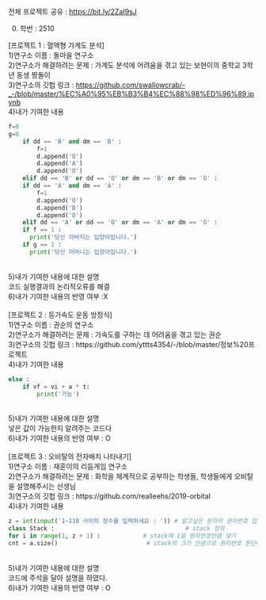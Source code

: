 전체 프로젝트 공유 : https://bit.ly/2ZaI9sJ<br>

0. 학번 : 2510<br>

[프로젝트 1 : 혈액형 가계도 분석]<br>
1)연구소 이름 : 돌마을 연구소<br>
2)연구소가 해결하려는 문제 : 가계도 분석에 어려움을 겪고 있는 보현이의 중학교 3학년 동생 짱돌이<br>
3)연구소의 깃헙 링크 : https://github.com/swallowcrab/-_-/blob/master/%EC%A0%95%EB%B3%B4%EC%88%98%ED%96%89.ipynb<br>
4)내가 기여한 내용<br>
```python
f=0
g=0
    if dd == 'B' and dm == 'B' :
        f=1
        d.append('O')
        d.append('A')
        d.append('O')
    elif dd == 'B' or dd == 'O' or dm == 'B' or dm == 'O' :
    if dd == 'A' and dm == 'A' :
        f=1
        d.append('O')
        d.append('B')
        d.append('O')
    elif dd == 'A' or dd == 'O' or dm == 'A' or dm == 'O' :
    if f == 1 :
      print('당신 아버지는 입양아입니다.')
    if g == 1 :
      print('당신 어머니는 입양아입니다.')
```
<br>
5)내가 기여한 내용에 대한 설명<br>
코드 실행결과의 논리적오류를 해결<br>
6)내가 기여한 내용의 반영 여부 :X<br>
<br>
[프로젝트 2 : 등가속도 운동 방정식]<br>
1)연구소 이름 : 권순의 연구소<br>
2)연구소가 해결하려는 문제 : 가속도를 구하는 데 어려움을 겪고 있는 권순<br>
3)연구소의 깃헙 링크 : https://github.com/yttts4354/-/blob/master/정보%20프로젝트<br>
4)내가 기여한 내용<br>

```python
else :
    if vf = vi + a * t:
        print('가능')
```
<br>
5)내가 기여한 내용에 대한 설명<br>
넣은 값이 가능한지 알려주는 코드다<br>
6)내가 기여한 내용의 반영 여부 : O<br>
<br>
[프로젝트 3 : 오비탈의 전자배치 나타내기]<br>
1)연구소 이름 : 재훈이의 리듬게임 연구소<br>
2)연구소가 해결하려는 문제 : 화학을 체계적으로 공부하는 학생들, 학생들에게 오비탈을 설명해주시는 선생님<br>
3)연구소의 깃헙 링크 : https://github.com/realleehs/2019-orbital<br>
4)내가 기여한 내용<br>

```python
z = int(input('1~118 사이의 정수를 입력하세요 : ')) # 알고싶은 원자의 원자번호 입력
class Stack :                                     # stack 정의
for i in range(1, z + 1) :            # stack에 1을 원자번호만큼 넣기
cnt = a.size()                         # stack의 크기 만큼으로 원자번호 판단해 그에 맞게 오비탈 배치
```
<br>
5)내가 기여한 내용에 대한 설명<br>
코드에 주석을 달아 설명을 하였다.<br>
6)내가 기여한 내용의 반영 여부 : O<br>
